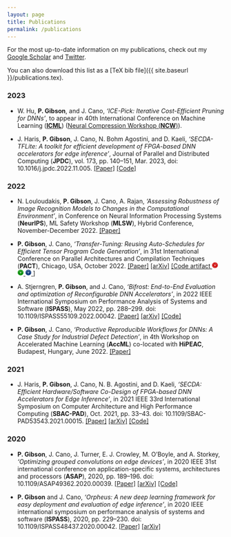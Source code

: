 ```yaml
---
layout: page
title: Publications
permalink: /publications
---
```


<style>
  .custom-image {
    font-size: 1em;
  }
</style>

For the most up-to-date information on my publications, check out my [Google Scholar](https://scholar.google.com/citations?user=Bf-bR_UAAAAJ&hl=en&oi=ao) and [Twitter](https://twitter.com/PerryGibson_).

You can also download this list as a [TeX bib file]({{ site.baseurl }}/publications.tex).

### 2023

- W. Hu, **P. Gibson**, and J. Cano, *‘ICE-Pick: Iterative Cost-Efficient Pruning for DNNs’*, to appear in 40th International Conference on Machine Learning ([**ICML**](https://icml.cc/)) ([Neural Compression Workshop (**NCW**)](https://neuralcompression.github.io/workshop23)).

- J. Haris, **P. Gibson**, J. Cano, N. Bohm Agostini, and D. Kaeli, *‘SECDA-TFLite: A toolkit for efficient development of FPGA-based DNN accelerators for edge inference’*, Journal of Parallel and Distributed Computing (**JPDC**), vol. 173, pp. 140–151, Mar. 2023, doi: 10.1016/j.jpdc.2022.11.005. [[Paper]](https://www.sciencedirect.com/science/article/pii/S0743731522002301) [[Code]](https://github.com/gicLAB/SECDA-TFLite)


### 2022

- N. Louloudakis, **P. Gibson**, J. Cano, A. Rajan, *‘Assessing Robustness of Image Recognition Models to Changes in the Computational Environment’*, in Conference on Neural Information Processing Systems (**NeurIPS**), ML Safety Workshop (**MLSW**), Hybrid Conference, November-December 2022. [[Paper]](https://openreview.net/forum?id=-7DjNGvdpx)

- **P. Gibson**, J. Cano, *‘Transfer-Tuning: Reusing Auto-Schedules for Efficient Tensor Program Code Generation’*, in 31st International Conference on Parallel Architectures and Compilation Techniques (**PACT**), Chicago, USA, October 2022. [[Paper]](https://dl.acm.org/doi/10.1145/3559009.3569682) [[arXiv]](https://arxiv.org/abs/2201.05587) [[Code artifact <span class="custom-image">
  <img src="/assets/pics/acm_artifacts_evaluated_reusable_v1_1.png" style="height: 1em;">
</span><span class="custom-image">
  <img src="/assets/pics/acm_available_1.1.png" style="height: 1em;">
</span><span class="custom-image">
  <img src="/assets/pics/acm_results_reproduced_v1_1.png" style="height: 1em;">
</span>]](https://github.com/gicLAB/transfer-tuning)

- A. Stjerngren, **P. Gibson**, and J. Cano, *‘Bifrost: End-to-End Evaluation and optimization of Reconfigurable DNN Accelerators’*, in 2022 IEEE International Symposium on Performance Analysis of Systems and Software (**ISPASS**), May 2022, pp. 288–299. doi: 10.1109/ISPASS55109.2022.00042.  [[Paper]](https://ieeexplore.ieee.org/document/9804659/) [[arXiv]](https://arxiv.org/abs/2204.12418) [[Code]](https://github.com/gicLAB/bifrost)

- **P. Gibson**, J. Cano, *‘Productive Reproducible Workflows for DNNs: A Case Study for Industrial Defect Detection’*, in 4th Workshop on Accelerated Machine Learning (**AccML**) co-located with **HiPEAC**, Budapest, Hungary, June 2022. [[Paper]](https://accml.dcs.gla.ac.uk/papers/2022/4thAccML_paper_2(16).pdf)

### 2021

- J. Haris, **P. Gibson**, J. Cano, N. B. Agostini, and D. Kaeli, *‘SECDA: Efficient Hardware/Software Co-Design of FPGA-based DNN Accelerators for Edge Inference’*, in 2021 IEEE 33rd International Symposium on Computer Architecture and High Performance Computing (**SBAC-PAD**), Oct. 2021, pp. 33–43. doi: 10.1109/SBAC-PAD53543.2021.00015. [[Paper]](https://ieeexplore.ieee.org/document/9651579) [[arXiv]](https://arxiv.org/abs/2110.00478) [[Code]](https://github.com/giclab/secda)

### 2020

- **P. Gibson**, J. Cano, J. Turner, E. J. Crowley, M. O’Boyle, and A. Storkey, *‘Optimizing grouped convolutions on edge devices’*, in 2020 IEEE 31st international conference on application-specific systems, architectures and processors (**ASAP**), 2020, pp. 189–196. doi: 10.1109/ASAP49362.2020.00039.  [[Paper]](https://ieeexplore.ieee.org/document/9153227/) [[arXiv]](https://arxiv.org/abs/2006.09791) [[Code]](https://github.com/apache/tvm/blob/main/python/tvm/topi/x86/group_conv2d.py#L109)

- **P. Gibson** and J. Cano, *‘Orpheus: A new deep learning framework for easy deployment and evaluation of edge inference’*, in 2020 IEEE international symposium on performance analysis of systems and software (**ISPASS**), 2020, pp. 229–230. doi: 10.1109/ISPASS48437.2020.00042. [[Paper]](https://ieeexplore.ieee.org/document/9238597) [[arXiv]](https://arxiv.org/abs/2007.13648)
